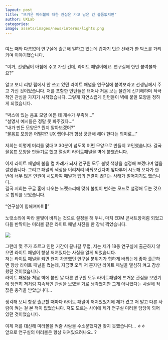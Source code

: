 ```yaml
---
layout: post
title: "뜨거운 미러볼에 대한 관심은 가고 남은 건 볼품없지만"
author: UXLab
categories:
image: assets/images/news/interns/lights.png
---
```

<br>
여느 때와 다름없이 연구실에 출근해 일하고 있는데 갑자기 민준 선배가 한 박스를 가리키며 이야기했습니다.<br>
<br>
“이거, 선생님이 아침에 주고 가신 건데, 라이트 패널이에요. 연구실에 한번 붙여볼까요?”<br>
<br>
알고 보니 리빙 랩에서 안 쓰고 있던 라이트 패널을 연구실에 붙여보라고  선생님께서 주고 가신 것이었습니다. 저를 포함한 인턴들은 태어나 처음 보는 물건에 신기해하며 적극적인 관심을 가지기 시작했습니다. 그렇게 자연스럽게 인턴들이 벽에 붙일 모양을 정하게 되었습니다. <br>
<br>
“박스에 있는 음표 모양 예쁜 데 개수가 부족해...”<br>
“설명서 예시들은 정말 못 봐주겠다...”<br>
“내가 만든 모양은? 뭔지 알아보겠어?”<br>
“물음표 모양은 어떨까? UX 랩이니까 항상 궁금해 해야 한다는 의미로...”<br>
<br>
저희는 이렇게 머리를 맞대고 30분이 넘도록 어떤 모양으로 만들지 고민했습니다. 결국 물음표 모양을 만들기로 했고 열심히 라이트패널을 벽에 붙였습니다.<br>
<br>
이제 라이트 패널에 불을 켤 차례가 되자 연구원 모두 불빛 색상을 설정해 보겠다며 앱을 깔았습니다. 그리고 패널의 색상을 이리저리 바꿔보겠다며 앞다투어 시도해 보다가 한 번에 너무 많은 인원이 시도하여 패널과 앱의 연결이 끊기는 사태가 벌어지기도 했습니다. <br>
결국 저희는 구글 홈에 나오는 노랫소리에 맞춰 불빛이 변하는 모드로 설정해 두는 것으로 합의를 보았습니다.<br>
<br>
“연구실이 힙해져따!!!💓”<br>
<br>
노랫소리에 따라 불빛이 바뀌는 것으로 설정을 해 두니, 마치 EDM 콘서트장처럼 되었고 다들 반짝이는 미러볼 같은 라이트 패널 사진을 한 장씩 찍었습니다.<br>
<br>
<img src="{{site.baseurl}}/assets/images/news/interns/lights.png">
<br><br>
그런데 몇 주가 흐르고 인턴 기간이 끝나갈 무렵, 저는 제가 18동 연구실에 출근하지 않으면 라이트 패널이 항상 꺼져있다는 사실을 알게 되었습니다. <br>
저는 라이트 패널을 켜면 왠지 차분했던 연구실 분위기가 힙하게 바뀌는게 좋아 출근하면 항상 라이트 패널을 켰는데, 지금껏 오직 저 혼자만 라이트 패널을 열심히 켜고 감상했던 것이었습니다. <br>
라이트 패널을 처음 벽에 붙인 날 다른 연구원 모두 라이트패널에 뜨거운 관심을 보였기에 당연히 저처럼 지속적인 관심을 보였을 거로 생각했지만 그게 아니었다는 사실에 적잖은 충격을 받았습니다...<br>
<br>
생각해 보니 항상 출근할 때마다 라이트 패널이 꺼져있었기에 제가 켰고 저 말고 다른 사람이 켜는 걸 본 적이 없었습니다. 저도 모르는 사이에 제가 연구실 미러볼 담당이 되어있던 것이었습니다.<br>
<br>
이제 저를 대신해 미러볼을 켜줄 사람을 수소문했지만 찾지 못했습니다… ㅎㅎ<br>
앞으로 연구실의 미러볼은 항상 꺼져있으려나요…?<br>
<br>
